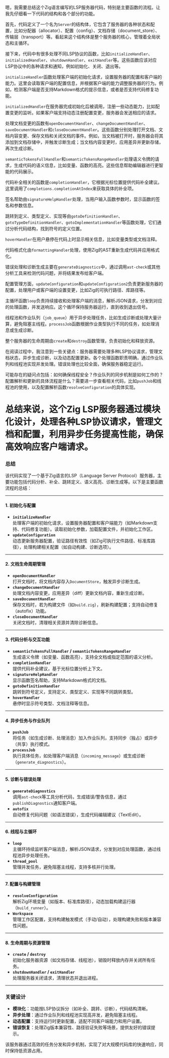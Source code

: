 嗯，我需要总结这个Zig语言编写的LSP服务器代码，特别是主要函数的流程。让我先仔细看一下代码的结构和各个部分的功能。

首先，代码定义了一个名为`Server`的结构体，它包含了服务器的各种状态和配置，比如分配器（allocator）、配置（config）、文档存储（document_store）、传输层（transport）等。看起来这个结构体是整个服务器的核心，管理着全局状态和主循环。

接下来，代码中有很多处理不同LSP协议的函数，比如`initializeHandler`、`initializedHandler`、`shutdownHandler`、`exitHandler`等。这些函数应该对应LSP协议中的各种请求和通知，例如初始化、关闭、退出等。

`initializeHandler`函数处理客户端的初始化请求，设置服务器的配置和客户端的能力。这里会读取客户端的配置信息，并根据客户端的能力调整服务器的行为。例如，检测客户端是否支持Markdown格式的提示信息，或者是否支持代码修复功能。

`initializedHandler`在服务器完成初始化后被调用，注册一些动态能力，比如配置变更的监听。如果客户端支持动态注册配置变更，服务器会发送相应的请求。

处理文档变更的函数有`openDocumentHandler`、`changeDocumentHandler`、`saveDocumentHandler`和`closeDocumentHandler`。这些函数分别处理打开文档、文档内容变更、保存文档和关闭文档的事件。例如，当文档被打开时，服务器会将其添加到文档存储中，并触发诊断生成；当文档内容变更时，应用差异并更新存储，再次生成诊断。

`semanticTokensFullHandler`和`semanticTokensRangeHandler`处理语义令牌的请求，生成代码的语义信息，比如变量、函数的高亮。这些信息帮助编辑器进行更智能的代码展示。

代码补全相关的函数是`completionHandler`，它根据光标位置提供代码补全建议。这里调用了`completions.completionAtIndex`来获取具体的补全项。

签名帮助由`signatureHelpHandler`处理，当用户输入函数参数时，显示函数的签名和参数信息。

跳转到定义、类型定义、实现等由`gotoDefinitionHandler`、`gotoTypeDefinitionHandler`、`gotoImplementationHandler`等函数处理，它们通过分析代码结构，找到符号的定义位置。

`hoverHandler`在用户悬停在代码上时显示相关信息，比如变量类型或文档注释。

代码格式化由`formattingHandler`处理，使用Zig的AST重新生成代码并应用格式化。

错误处理和诊断生成主要在`generateDiagnostics`中，通过调用`ast-check`或其他分析工具来检测代码问题，并将结果发布给客户端。

配置管理方面，`updateConfiguration`和`updateConfiguration2`负责更新服务器的配置，处理用户或客户端的设置变更，比如Zig的可执行路径、库路径等。

主循环函数`loop`负责持续接收和处理客户端的消息，解析JSON请求，分发到对应的处理函数，并发送响应。这个循环保持服务器运行，直到收到退出信号。

线程池和作业队列（`job_queue`）用于异步处理任务，比如生成诊断或处理大量计算，避免阻塞主线程。`processJob`函数根据作业类型执行不同的任务，如处理消息或生成诊断。

整个服务器的生命周期由`create`和`destroy`函数管理，负责初始化和释放资源。

在阅读过程中，我注意到一些关键点：服务器需要处理多种LSP协议请求，管理文档状态，异步生成诊断，以及动态配置更新。各个处理函数职责明确，通过作业队列和线程池实现并发处理。错误处理也比较全面，确保服务器稳定运行。

可能存在的疑问点包括：如何确保线程安全？作业队列的同步机制是如何工作的？配置解析和更新的具体流程是什么？需要进一步查看相关代码，比如`pushJob`和线程池的使用，以及配置解析函数`resolveConfiguration`的具体实现。

总结来说，这个Zig LSP服务器通过模块化设计，处理各种LSP协议请求，管理文档和配置，利用异步任务提高性能，确保高效响应客户端请求。
================================================
### 总结

该代码实现了一个基于Zig语言的LSP（Language Server Protocol）服务器，主要功能包括代码分析、补全、跳转定义、语义高亮、诊断生成等。以下是主要函数流程的总结：

---

#### **1. 初始化与配置**
- **`initializeHandler`**  
  处理客户端的初始化请求，设置服务器配置和客户端能力（如Markdown支持、代码修复功能）。读取初始化参数，加载配置文件，并初始化工作区。
- **`updateConfiguration`**  
  动态更新服务器配置，验证路径有效性（如Zig可执行文件路径、标准库路径），处理构建相关配置（如自动构建、诊断选项）。

---

#### **2. 文档生命周期管理**
- **`openDocumentHandler`**  
  打开文档时，将文档内容存入`DocumentStore`，触发异步诊断生成。
- **`changeDocumentHandler`**  
  处理文档内容变更，应用差异（diff）更新文档内容，重新生成诊断。
- **`saveDocumentHandler`**  
  保存文档时，若为构建文件（如`build.zig`），刷新构建配置；支持自动修复（autofix）功能。
- **`closeDocumentHandler`**  
  关闭文档时，清理相关资源并清除诊断信息。

---

#### **3. 代码分析与交互功能**
- **`semanticTokensFullHandler` / `semanticTokensRangeHandler`**  
  生成语义令牌（如变量、函数高亮），支持全文档或指定范围的语义分析。
- **`completionHandler`**  
  提供代码补全建议，基于光标位置分析上下文。
- **`signatureHelpHandler`**  
  显示函数签名帮助，支持Markdown格式的文档。
- **`gotoDefinitionHandler`**  
  跳转到符号定义，支持定义、类型定义、实现等不同跳转类型。
- **`hoverHandler`**  
  悬停时显示符号类型、文档注释等信息。

---

#### **4. 异步任务与作业队列**
- **`pushJob`**  
  将任务（如生成诊断、处理消息）加入作业队列，支持同步（独占）或异步（共享）执行模式。
- **`processJob`**  
  执行具体任务，如处理客户端消息（`incoming_message`）或生成诊断（`generate_diagnostics`）。

---

#### **5. 诊断与错误处理**
- **`generateDiagnostics`**  
  调用`ast-check`等工具分析代码，生成错误/警告信息，通过`publishDiagnostics`通知客户端。
- **`autofix`**  
  自动修复代码问题（如语法错误），生成代码编辑建议（TextEdit）。

---

#### **6. 线程与主循环**
- **`loop`**  
  主循环持续监听客户端消息，解析JSON请求，分发到对应处理函数，通过线程池异步处理任务。
- **`thread_pool`**  
  管理并发任务，避免阻塞主线程，支持多核并行处理。

---

#### **7. 配置与构建管理**
- **`resolveConfiguration`**  
  解析Zig环境变量（如版本、标准库路径），动态加载构建运行器（`build_runner`）。
- **`Workspace`**  
  管理工作区配置，支持构建触发模式（手动/自动），处理构建失败和版本兼容性问题。

---

#### **8. 生命周期与资源管理**
- **`create` / `destroy`**  
  初始化服务器资源（如文档存储、线程池），销毁时释放内存并关闭所有任务。
- **`shutdownHandler` / `exitHandler`**  
  处理服务器关闭请求，清理状态并退出进程。

---

### 关键设计
- **模块化**：功能按LSP协议拆分（如补全、跳转、诊断），代码结构清晰。
- **异步处理**：通过作业队列和线程池实现高并发，避免阻塞主线程。
- **动态配置**：支持运行时更新配置，适配不同客户端能力和用户设置。
- **错误恢复**：处理Zig版本兼容性、路径验证失败等场景，提供友好的错误提示。

该服务器通过高效的任务分发和异步机制，实现了对大规模代码库的快速响应，同时保持低资源占用。